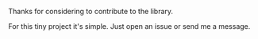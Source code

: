 Thanks for considering to contribute to the library.

For this tiny project it's simple. Just open an issue or send me a message.
